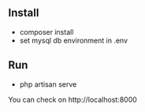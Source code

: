 ## Install

- composer install
- set mysql db environment in .env

## Run

- php artisan serve

You can check on http://localhost:8000
